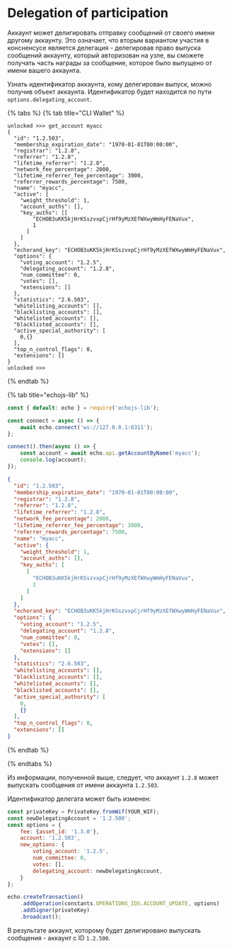 # Delegation of participation

Аккаунт может делигировать отправку сообщений от своего имени другому аккаунту. 
Это означает, что вторым вариантом участия в консненсусе является делегация - делегировав право выпуска сообщений аккаунту, который авторизован на узле, вы сможете получать часть награды за сообщение, которое было выпущено от имени вашего аккаунта.

Узнать идентификатор аккаунта, кому делегирован выпуск, можно получив объект аккаунта. 
Идентификатор будет находится по пути `options.delegating_account`.

{% tabs %}
{% tab title="CLI Wallet" %}

```
unlocked >>> get_account myacc
{
  "id": "1.2.503",
  "membership_expiration_date": "1970-01-01T00:00:00",
  "registrar": "1.2.8",
  "referrer": "1.2.8",
  "lifetime_referrer": "1.2.8",
  "network_fee_percentage": 2000,
  "lifetime_referrer_fee_percentage": 3000,
  "referrer_rewards_percentage": 7500,
  "name": "myacc",
  "active": {
    "weight_threshold": 1,
    "account_auths": [],
    "key_auths": [[
        "ECHOB3uKK5kjHrKSszvxpCjrHf9yMzXEfWXwyWmHyFENaVux",
        1
      ]
    ]
  },
  "echorand_key": "ECHOB3uKK5kjHrKSszvxpCjrHf9yMzXEfWXwyWmHyFENaVux",
  "options": {
    "voting_account": "1.2.5",
    "delegating_account": "1.2.8",
    "num_committee": 0,
    "votes": [],
    "extensions": []
  },
  "statistics": "2.6.503",
  "whitelisting_accounts": [],
  "blacklisting_accounts": [],
  "whitelisted_accounts": [],
  "blacklisted_accounts": [],
  "active_special_authority": [
    0,{}
  ],
  "top_n_control_flags": 0,
  "extensions": []
}
unlocked >>>
```
{% endtab %}

{% tab title="echojs-lib" %}
```javascript
const { default: echo } = require('echojs-lib');

const connect = async () => {
	await echo.connect('ws://127.0.0.1:6311');
};

connect().then(async () => {
    const account = await echo.api.getAccountByName('myacc');
    console.log(account);
});
```

```json
{
  "id": "1.2.503",
  "membership_expiration_date": "1970-01-01T00:00:00",
  "registrar": "1.2.8",
  "referrer": "1.2.8",
  "lifetime_referrer": "1.2.8",
  "network_fee_percentage": 2000,
  "lifetime_referrer_fee_percentage": 3000,
  "referrer_rewards_percentage": 7500,
  "name": "myacc",
  "active": {
    "weight_threshold": 1,
    "account_auths": [],
    "key_auths": [
      [
        "ECHOB3uKK5kjHrKSszvxpCjrHf9yMzXEfWXwyWmHyFENaVux",
        1
      ]
    ]
  },
  "echorand_key": "ECHOB3uKK5kjHrKSszvxpCjrHf9yMzXEfWXwyWmHyFENaVux",
  "options": {
    "voting_account": "1.2.5",
    "delegating_account": "1.2.8",
    "num_committee": 0,
    "votes": [],
    "extensions": []
  },
  "statistics": "2.6.503",
  "whitelisting_accounts": [],
  "blacklisting_accounts": [],
  "whitelisted_accounts": [],
  "blacklisted_accounts": [],
  "active_special_authority": [
    0,
    {}
  ],
  "top_n_control_flags": 0,
  "extensions": []
}
```

{% endtab %}

{% endtabs %}

Из информации, полученной выше, следует, что аккаунт `1.2.8` может выпускать сообщения от имени аккаунта `1.2.503`.

Идентификатор делегата может быть изменен:

```javascript
const privateKey = PrivateKey.fromWif(YOUR_WIF);
const newDelegatingAccount = '1.2.500';
const options = {
    fee: {asset_id: '1.3.0'},
    account: '1.2.503',
    new_options: {
        voting_account: '1.2.5',
        num_committee: 0,
        votes: [],
        delegating_account: newDelegatingAccount,
    }
};

echo.createTransaction()
    .addOperation(constants.OPERATIONS_IDS.ACCOUNT_UPDATE, options)
    .addSigner(privateKey)
    .broadcast();
```

В результате аккаунт, которому будет делигировано выпускать сообщения - аккаунт с ID `1.2.500`.
